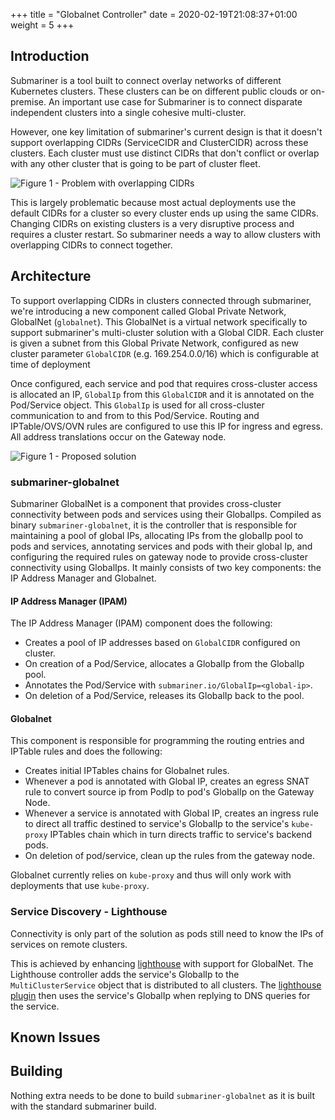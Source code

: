 +++
title = "Globalnet Controller"
date = 2020-02-19T21:08:37+01:00
weight = 5
+++
## Introduction

Submariner is a tool built to connect overlay networks of different
Kubernetes clusters. These clusters can be on different public clouds
or on-premise. An important use case for Submariner is to connect disparate
independent clusters into a single cohesive multi-cluster. 

However, one key limitation of submariner's current design is that it doesn't
support overlapping CIDRs (ServiceCIDR and ClusterCIDR) across these clusters.
Each cluster must use distinct CIDRs that don't conflict or overlap with any
other cluster that is going to be part of cluster fleet.

![Figure 1 - Problem with overlapping CIDRs](/images/globalnet/overlappingcidr-problem.png)

This is largely problematic because most actual deployments use the default CIDRs for a cluster so every cluster ends up using the same CIDRs. Changing CIDRs on existing clusters is a very disruptive process and requires a cluster restart. So submariner needs a way to allow clusters with overlapping CIDRs to connect together.

## Architecture

To support overlapping CIDRs in clusters connected through submariner, we're introducing a new component called Global Private Network, GlobalNet (`globalnet`). This GlobalNet is a virtual network specifically to support submariner's multi-cluster solution with a Global CIDR. Each cluster is given a subnet from this Global Private Network, configured as new cluster parameter `GlobalCIDR` (e.g. 169.254.0.0/16) which is configurable at time of deployment

Once configured, each service and pod that requires cross-cluster access is allocated an IP, `GlobalIp` from this `GlobalCIDR` and it is annotated on the Pod/Service object. This `GlobalIp` is used for all cross-cluster communication to and from to this Pod/Service. Routing and IPTable/OVS/OVN rules are configured to use this IP for ingress and egress. All address translations occur on the Gateway node.

![Figure 1 - Proposed solution](/images/globalnet/overlappingcidr-solution.png)

### submariner-globalnet

Submariner GlobalNet is a component that provides cross-cluster connectivity between pods and services using their GlobalIps. Compiled as binary `submariner-globalnet`, it is the controller that is responsible for maintaining a pool of global IPs, allocating IPs from the globalIp pool to pods and services, annotating services and pods with their global Ip, and configuring the required rules on gateway node to provide cross-cluster connectivity using GlobalIps. It mainly consists of two key components: the IP Address Manager and Globalnet.

#### IP Address Manager (IPAM)

The IP Address Manager (IPAM) component does the following:

* Creates a pool of IP addresses based on `GlobalCIDR` configured on cluster.
* On creation of a Pod/Service, allocates a GlobalIp from the GlobalIp pool.
* Annotates the Pod/Service with `submariner.io/GlobalIp=<global-ip>`.
* On deletion of a Pod/Service, releases its GlobalIp back to the pool.

#### Globalnet

This component is responsible for programming the routing entries and IPTable rules and does the following:

* Creates initial IPTables chains for Globalnet rules.
* Whenever a pod is annotated with Global IP, creates an egress SNAT rule to convert source ip from PodIp to pod's GlobalIp on the Gateway Node.
* Whenever a service is annotated with Global IP, creates an ingress rule to direct all traffic destined to service's GlobalIp to the service's `kube-proxy` IPTables chain which in turn directs traffic to service's backend pods.
* On deletion of pod/service, clean up the rules from the gateway node.

Globalnet currently relies on `kube-proxy` and thus will only work with deployments that use `kube-proxy`.

### Service Discovery - Lighthouse

Connectivity is only part of the solution as pods still need to know the IPs of services on remote clusters.

This is achieved by enhancing [lighthouse](https://github.com/submariner-io/lighthouse) with support for GlobalNet. The Lighthouse controller adds the service's GlobalIp to the `MultiClusterService` object that is distributed to all clusters. The [lighthouse plugin](https://github.com/submariner-io/lighthouse/tree/master/plugin/lighthouse) then uses the service's GlobalIp when replying to DNS queries for the service.

## Known Issues

## Building

Nothing extra needs to be done to build `submariner-globalnet` as it is built with the standard submariner build.
